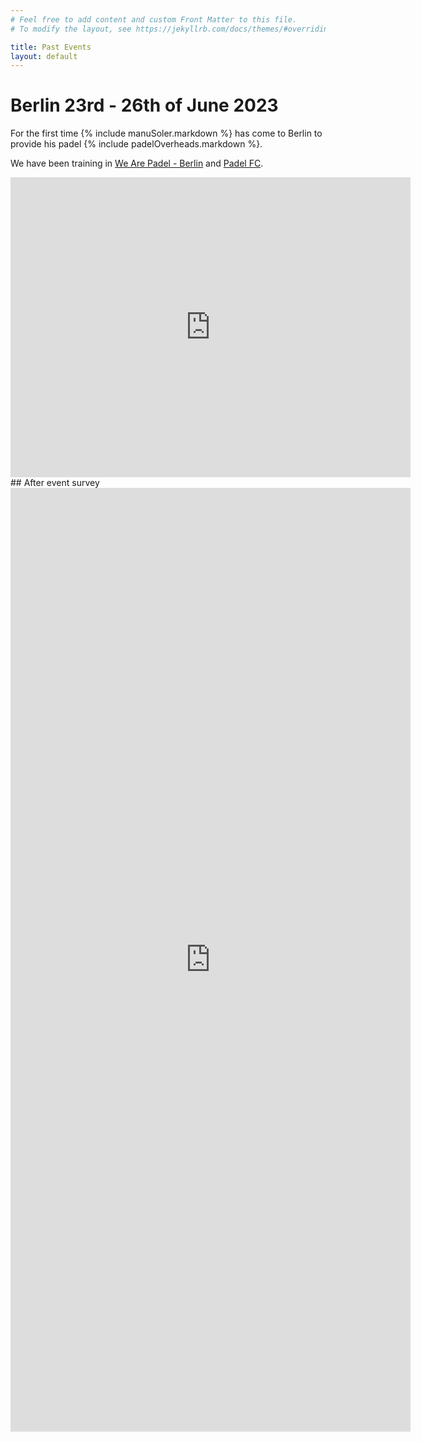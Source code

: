 ```yaml
---
# Feel free to add content and custom Front Matter to this file.
# To modify the layout, see https://jekyllrb.com/docs/themes/#overriding-theme-defaults

title: Past Events
layout: default
---
```


# Berlin 23rd - 26th of June 2023
For the first time {% include manuSoler.markdown %} has come to Berlin to provide his padel {% include padelOverheads.markdown %}.

We have been training in <a href="https://wearepadel.com/de/berlin" target="_blank">We Are Padel - Berlin</a> and <a href="https://padelfc.com/" target="_blank">Padel FC</a>.
<iframe src="https://drive.google.com/file/d/1TfiEWyFO7fJGN2qtdoqy1Mo84NuloSOH/preview" width="640" height="480" frameBorder="0"></iframe>
## After event survey
<iframe src="https://docs.google.com/document/d/e/2PACX-1vQ7VW8qiZNkzA_HQYMUWwgTbSm8UamJ4XZeSlynSWqzRbc33nJJQB2hBGS02t1hFc_fEiC0PhDiyuSs/pub?embedded=true" width="640" height="1510" frameBorder="0"></iframe>